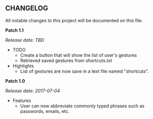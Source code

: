 CHANGELOG
---------
All notable changes to this project will be documented on this file.

**Patch 1.1**

_Release date: TBD_

* TODO
    * Create a button that will show the list of user's gestures
    * Retrieved saved gestures from shortcuts.txt
* Highlights
    * List of gestures are now save in a text file named "shortcuts".


**Patch 1.0**

_Release date: 2017-07-04_

* Features
    * User can now abbreviate commonly typed phrases such as passwords, emails, etc.

